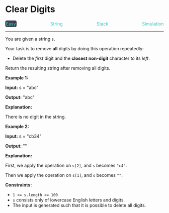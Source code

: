 # Clear Digits

<div style="display: flex; justify-content: space-between; align-items: center">
<div style="color: #46c6c2;
padding: 2px; background-color: #3a3f4b; border-radius: 5px;">Easy</div>
<div style="color: #46c6c2">String</div>
<div style="color: #46c6c2">Stack</div>
<div style="color: #46c6c2">Simulation</div>
</div>

---

You are given a string `s`.

Your task is to remove **all** digits by doing this operation repeatedly:

*   Delete the _first_ digit and the **closest** **non-digit** character to its _left_.

Return the resulting string after removing all digits.

**Example 1:**

**Input:** s = "abc"

**Output:** "abc"

**Explanation:**

There is no digit in the string.

**Example 2:**

**Input:** s = "cb34"

**Output:** ""

**Explanation:**

First, we apply the operation on `s[2]`, and `s` becomes `"c4"`.

Then we apply the operation on `s[1]`, and `s` becomes `""`.

**Constraints:**

*   `1 <= s.length <= 100`
*   `s` consists only of lowercase English letters and digits.
*   The input is generated such that it is possible to delete all digits.